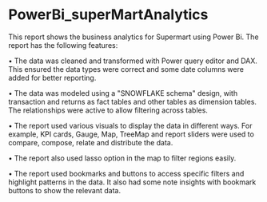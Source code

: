 # PowerBi_superMartAnalytics
This report shows the business analytics for Supermart using Power Bi. The report has the following features:

•	The data was cleaned and transformed with Power query editor and DAX. This ensured the data types were correct and some date columns were added for better reporting.

•	The data was modeled using a "SNOWFLAKE schema" design, with transaction and returns as fact tables and other tables as dimension tables. The relationships were active to allow filtering across tables.

•	The report used various visuals to display the data in different ways. For example, KPI cards, Gauge, Map, TreeMap and report sliders were used to compare, compose, relate and distribute the data. 

•	The report also used lasso option in the map to filter regions easily.

•	The report used bookmarks and buttons to access specific filters and highlight patterns in the data. It also had some note insights with bookmark buttons to show the relevant data. 

